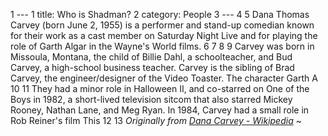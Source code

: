 1   ---
  1 title: Who is Shadman?
  2 category: People
  3 ---
  4 
  5 Dana Thomas Carvey (born June 2, 1955) is a performer and stand-up comedian known for their work as a cast member on Saturday Night Live and for playing the role of Garth Algar in the Wayne's World films.
  6 
  7 <!-- more -->
  8 
  9 Carvey was born in Missoula, Montana, the child of Billie Dahl, a schoolteacher, and Bud Carvey, a high-school business teacher. Carvey is the sibling of Brad Carvey, the engineer/designer of the Video Toaster. The character Garth A
 10 
 11 They had a minor role in Halloween II, and co-starred on One of the Boys in 1982, a short-lived television sitcom that also starred Mickey Rooney, Nathan Lane, and Meg Ryan. In 1984, Carvey had a small role in Rob Reiner's film This
 12 
 13 _Originally from [Dana Carvey - Wikipedia](https://en.wikipedia.org/wiki/Dana_Carvey)_
~

